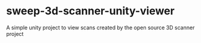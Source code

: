 # sweep-3d-scanner-unity-viewer
A simple unity project to view scans created by the open source 3D scanner project
